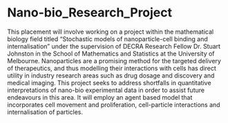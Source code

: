# Nano-bio_Research_Project

This placement will involve working on a project within the mathematical biology field titled “Stochastic models of nanoparticle-cell binding and internalisation” under the supervision of DECRA Research Fellow Dr. Stuart Johnston in the School of Mathematics and Statistics at the University of Melbourne. Nanoparticles are a promising method for the targeted delivery of therapeutics, and thus modelling their interactions with cells has direct utility in industry research areas such as drug dosage and discovery and medical imaging. This project seeks to address shortfalls in quantitative interpretations of nano-bio experimental data in order to assist future endeavours in this area. It will employ an agent based model that incorporates cell movement and proliferation, cell-particle interactions and internalisation of particles.
